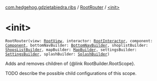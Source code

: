 [com.hedgehog.gdzietabiedra.ribs](../index.md) / [RootRouter](index.md) / [&lt;init&gt;](./-init-.md)

# &lt;init&gt;

`RootRouter(view: `[`RootView`](../-root-view/index.md)`, interactor: `[`RootInteractor`](../-root-interactor/index.md)`, component: `[`Component`](../-root-builder/-component/index.md)`, bottomNavBuilder: `[`BottomNavBuilder`](../../com.hedgehog.gdzietabiedra.ribs.bottomnav/-bottom-nav-builder/index.md)`, shoplistBuilder: `[`ShopsListBuilder`](../../com.hedgehog.gdzietabiedra.ribs.bottomnav.shopslist/-shops-list-builder/index.md)`, mapBuilder: `[`MapBuilder`](../../com.hedgehog.gdzietabiedra.ribs.bottomnav.map/-map-builder/index.md)`, settingsBuilder: `[`SettingsBuilder`](../../com.hedgehog.gdzietabiedra.ribs.bottomnav.settings/-settings-builder/index.md)`, splashBuilder: `[`SplashBuilder`](../../com.hedgehog.gdzietabiedra.ribs.splash/-splash-builder/index.md)`)`

Adds and removes children of {@link RootBuilder.RootScope}.

TODO describe the possible child configurations of this scope.

